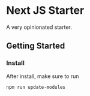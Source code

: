# Next JS Starter

A very opinionated starter.

## Getting Started

### Install

After install, make sure to run

```bash
npm run update-modules
```

